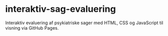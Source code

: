 # interaktiv-sag-evaluering
Interaktiv evaluering af psykiatriske sager med HTML, CSS og JavaScript til visning via GitHub Pages.
